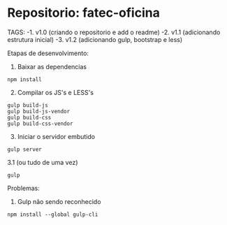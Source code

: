 # Repositorio: fatec-oficina

TAGS:
-1. v1.0 (criando o repositorio e add o readme)
-2. v1.1 (adicionando estrutura inicial)
-3. v1.2 (adicionando gulp, bootstrap e less)

Etapas de desenvolvimento:
1. Baixar as dependencias
```
npm install
```

2. Compilar os JS's e LESS's
```
gulp build-js
gulp build-js-vendor
gulp build-css
gulp build-css-vendor
```

3. Iniciar o servidor embutido
```
gulp server
```

3.1 (ou tudo de uma vez)
```
gulp
```

Problemas:
1. Gulp não sendo reconhecido
```
npm install --global gulp-cli

```
